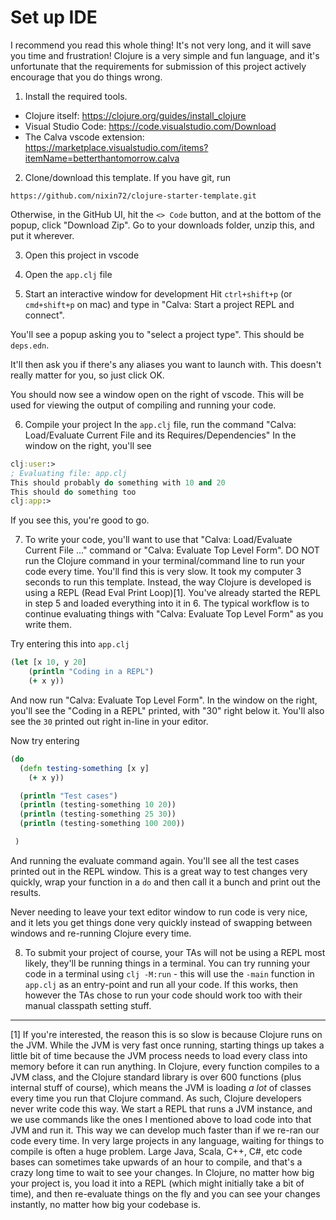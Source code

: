 # Set up IDE

I recommend you read this whole thing! It's not very long, and it will save you
time and frustration! Clojure is a very simple and fun language, and it's
unfortunate that the requirements for submission of this project actively encourage
that you do things wrong.

1. Install the required tools.

- Clojure itself: https://clojure.org/guides/install_clojure
- Visual Studio Code: https://code.visualstudio.com/Download
- The Calva vscode extension: https://marketplace.visualstudio.com/items?itemName=betterthantomorrow.calva

2. Clone/download this template. 
If you have git, run
```
https://github.com/nixin72/clojure-starter-template.git
```
Otherwise, in the GitHub UI, hit the `<> Code` button, and at the bottom of the popup, 
click "Download Zip". Go to your downloads folder, unzip this, and put it wherever.

3. Open this project in vscode

4. Open the `app.clj` file

5. Start an interactive window for development
Hit `ctrl+shift+p` (or `cmd+shift+p` on mac) and type in "Calva: Start a project REPL and connect".

You'll see a popup asking you to "select a project type". This should be `deps.edn`.

It'll then ask you if there's any aliases you want to launch with.
This doesn't really matter for you, so just click OK.

You should now see a window open on the right of vscode. This will be used for viewing the
output of compiling and running your code.

6. Compile your project
In the `app.clj` file, run the command "Calva: Load/Evaluate Current File and its Requires/Dependencies"
In the window on the right, you'll see

```clj
clj:user:>
; Evaluating file: app.clj
This should probably do something with 10 and 20
This should do something too
clj:app:>
```

If you see this, you're good to go.

7. To write your code, you'll want to use that "Calva: Load/Evaluate Current File ..."
command or "Calva: Evaluate Top Level Form". DO NOT run the Clojure command in your
terminal/command line to run your code every time. You'll find this is very slow. It
took my computer 3 seconds to run this template. Instead, the way Clojure is developed is
using a REPL (Read Eval Print Loop)[1]. You've already started the REPL in step 5 and loaded
everything into it in 6. The typical workflow is to continue evaluating things with
"Calva: Evaluate Top Level Form" as you write them.

Try entering this into `app.clj`

```clj
(let [x 10, y 20]
    (println "Coding in a REPL")
    (+ x y))
```

And now run "Calva: Evaluate Top Level Form". In the window on the right, you'll see
the "Coding in a REPL" printed, with "30" right below it. You'll also see the `30` printed
out right in-line in your editor.

Now try entering

```clj
(do
  (defn testing-something [x y]
    (+ x y))

  (println "Test cases")
  (println (testing-something 10 20))
  (println (testing-something 25 30))
  (println (testing-something 100 200))

 )
```

And running the evaluate command again. You'll see all the test cases
printed out in the REPL window. This is a great way to test changes very quickly,
wrap your function in a `do` and then call it a bunch and print out the results.

Never needing to leave your text editor window to run code is very nice, and it lets
you get things done very quickly instead of swapping between windows and re-running
Clojure every time.

8. To submit your project of course, your TAs will not be using a REPL most likely,
they'll be running things in a terminal. You can try running your code in a terminal
using `clj -M:run` - this will use the `-main` function in `app.clj` as an entry-point
and run all your code. If this works, then however the TAs chose to run your code should
work too with their manual classpath setting stuff.

---

[1] If you're interested, the reason this is so slow is because Clojure runs on the JVM.
While the JVM is very fast once running, starting things up takes a little bit of time
because the JVM process needs to load every class into memory before it can run anything.
In Clojure, every function compiles to a JVM class, and the Clojure standard library is
over 600 functions (plus internal stuff of course), which means the JVM is loading _a lot_
of classes every time you run that Clojure command. As such, Clojure developers never
write code this way. We start a REPL that runs a JVM instance, and we use commands like
the ones I mentioned above to load code into that JVM and run it. This way we can develop
much faster than if we re-ran our code every time. In very large projects in any language,
waiting for things to compile is often a huge problem. Large Java, Scala, C++, C#, etc code
bases can sometimes take upwards of an hour to compile, and that's a crazy long time to wait
to see your changes. In Clojure, no matter how big your project is, you load it into a REPL
(which might initially take a bit of time), and then re-evaluate things on the fly and you
can see your changes instantly, no matter how big your codebase is.
